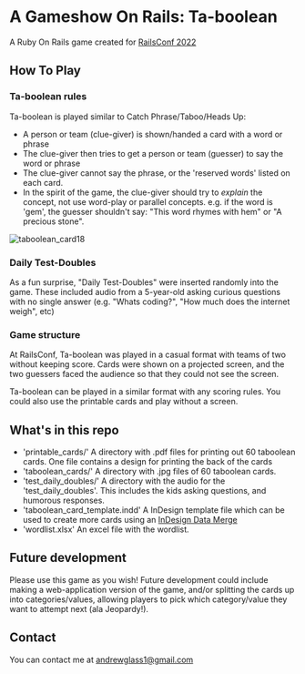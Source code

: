 # A Gameshow On Rails: Ta-boolean
A Ruby On Rails game created for [RailsConf 2022](https://railsconf.org/program/sessions#session-1304)


## How To Play
### Ta-boolean rules
Ta-boolean is played similar to Catch Phrase/Taboo/Heads Up:
- A person or team (clue-giver) is shown/handed a card with a word or phrase
- The clue-giver then tries to get a person or team (guesser) to say the word or phrase
- The clue-giver cannot say the phrase, or the 'reserved words' listed on each card.
- In the spirit of the game, the clue-giver should try to *explain* the concept, not use word-play or parallel concepts. e.g. if the word is 'gem', the guesser shouldn't say: "This word rhymes with hem" or "A precious stone".

![taboolean_card18](https://user-images.githubusercontent.com/1313946/172186860-d6c86f12-f218-42e7-894e-736a60994c24.jpg)

### Daily Test-Doubles
As a fun surprise, "Daily Test-Doubles" were inserted randomly into the game. These included audio from a 5-year-old asking curious questions with no single answer (e.g. "Whats coding?", "How much does the internet weigh", etc)


### Game structure
At RailsConf, Ta-boolean was played in a casual format with teams of two without keeping score. Cards were shown on a projected screen, and the two guessers faced the audience so that they could not see the screen.

Ta-boolean can be played in a similar format with any scoring rules. You could also use the printable cards and play without a screen.

## What's in this repo
- 'printable_cards/' A directory with .pdf files for printing out 60 taboolean cards.  One file contains a design for printing the back of the cards
- 'taboolean_cards/' A directory with .jpg files of 60 taboolean cards.
- 'test_daily_doubles/' A directory with the audio for the 'test_daily_doubles'. This includes the kids asking questions, and humorous responses.
- 'taboolean_card_template.indd' A InDesign template file which can be used to create more cards using an [InDesign Data Merge](https://helpx.adobe.com/indesign/using/data-merge.html)
- 'wordlist.xlsx' An excel file with the wordlist.


## Future development
Please use this game as you wish! Future development could include making a web-application version of the game, and/or splitting the cards up into categories/values, allowing players to pick which category/value they want to attempt next (ala Jeopardy!). 

## Contact
You can contact me at [andrewglass1@gmail.com](mailto:andrewglass1@gmail.com)


